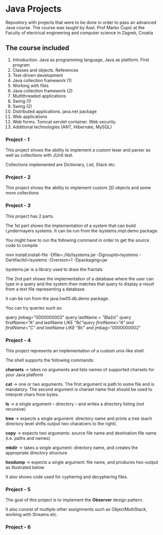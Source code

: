 # Java Projects
Repository with projects that were to be done in order to pass an advanced Java course. 
The course was taught by Asst. Prof Marko Čupić at the Faculty of electrical engineering and computer science in Zagreb, Croatia

## The course included
1. Introduction. Java as programming language, Java as platform. First program
2. Classes and objects. References
3. Test-driven development
4. Java collection framework (1)
5. Working with files
6. Java collection framework (2)
7. Multithreaded applications
8. Swing (1)
9. Swing (2)
10. Distributed applications. java.net package
11. Web applications
12. Web forms. Tomcat servlet container. Web security.
13. Additional technologies (ANT, Hibernate, MySQL) 


### Project - 1

This project shows the ability to implement a custom lexer and parser as well as collections with JUnit test.

Collections implemented are Dictionary, List, Stack etc.

### Project - 2

This project shows the ability to implement custom 2D objects and some more collections

### Project - 3

This project has 2 parts.

The 1st part shows the implementation of a system that can build Lyndermayers systems.
It can be run from the lsystems.impl.demo package. 

You might have to run the following command in order to get the source code to compile

mvn install:install-file -Dfile=./lib/lsystems.jar -DgroupId=lsystems -DartifactId=lsystems -Dversion=1 -Dpackaging=jar

lsystems.jar is a library used to draw the fractals


The 2nd part shows the implementation of a database where the user can type in a query and the system then matches that query to display a result from a text file representing a database.

It can be run from the java.hw05.db.demo package.

You can try queries such as:

query jmbag="0000000003"
query   lastName  =    "Blažić"
query firstName>"A" and lastName LIKE "B*ć"query firstName>"A" and firstName<"C" and lastName LIKE "B*ć" and jmbag>"0000000002"

### Project - 4

This project represents an implementation of a custom unix-like shell.

The shell supports the following commands:

**charsets** -> takes no arguments and lists names of supported charsets for your Java platform

**cat** -> one or two arguments. The first argument is path to some file and is mandatory. The
second argument is charset name that should be used to interpret chars from bytes.

**ls** -> a single argument – directory – and writes a directory listing (not recursive)

**tree** -> expects a single argument: directory name and prints a tree (each directory level shifts
output two charatcers to the right).

**copy** -> expects two arguments: source file name and destination file name (i.e. paths and
names)

**mkdir** -> takes a single argument: directory name, and creates the appropriate directory
structure

**hexdump** -> expects a single argument: file name, and produces hex-output as illustrated
below

It also shows code used for cyphering and decyphering files.

### Project - 5

The goal of this project is to implement the **Observer** design pattern. 

It also consist of multiple other assignments such as 
ObjectMultiStack, working with Streams etc.

### Project - 6


















